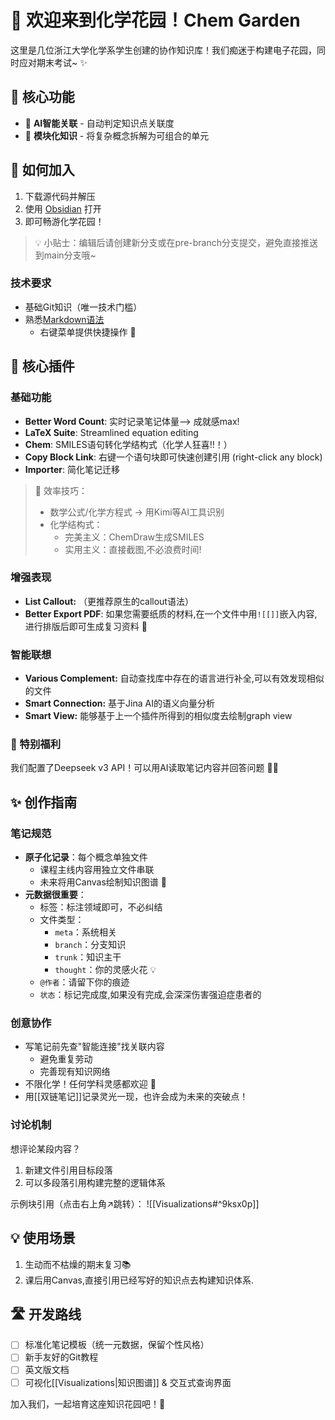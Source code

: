 # 🌿 欢迎来到化学花园！Chem Garden 

这里是几位浙江大学化学系学生创建的协作知识库！我们痴迷于构建电子花园，同时应对期末考试~ ✨

## 🎯 核心功能
- 🤖 **AI智能关联** - 自动判定知识点关联度
- 🧩 **模块化知识** - 将复杂概念拆解为可组合的单元

## 🚀 如何加入
1. 下载源代码并解压
2. 使用 [Obsidian](https://obsidian.md/) 打开
3. 即可畅游化学花园！

> 💡 小贴士：编辑后请创建新分支或在pre-branch分支提交，避免直接推送到main分支哦~

### 技术要求
- 基础Git知识（唯一技术门槛）
- 熟悉[Markdown语法](https://pkmer.cn/Pkmer-Docs/50-%E6%95%99%E7%A8%8B/markdown/%E6%9C%80%E7%AE%80markdown%E6%95%99%E7%A8%8B/)
  - 右键菜单提供快捷操作 🔧

## 🔌 核心插件

### 基础功能

- **Better Word Count**: 实时记录笔记体量--> 成就感max!
- **LaTeX Suite**: Streamlined equation editing
- **Chem**: SMILES语句转化学结构式（化学人狂喜!!！）
- **Copy Block Link**: 右键一个语句块即可快速创建引用 (right-click any block)
- **Importer**: 简化笔记迁移

> 🌟 效率技巧：
> - 数学公式/化学方程式 → 用Kimi等AI工具识别
> - 化学结构式：
>   - 完美主义：ChemDraw生成SMILES
>   - 实用主义：直接截图,不必浪费时间!

### 增强表现
- **List Callout:** （更推荐原生的callout语法）
- **Better Export PDF**: 如果您需要纸质的材料,在一个文件中用`![[]]`嵌入内容,进行排版后即可生成复习资料 📄

### 智能联想
-  **Various Complement:**  自动查找库中存在的语言进行补全,可以有效发现相似的文件 
- **Smart Connection:** 基于Jina AI的语义向量分析
- **Smart View:** 能够基于上一个插件所得到的相似度去绘制graph view

### 🎁 特别福利
我们配置了Deepseek v3 API！可以用AI读取笔记内容并回答问题 🤖💬

## ✨ 创作指南

### 笔记规范
- **原子化记录**：每个概念单独文件
  - 课程主线内容用独立文件串联
  - 未来将用Canvas绘制知识图谱 🎨
- **元数据很重要**：
  - 标签：标注领域即可，不必纠结
  - 文件类型：
    - `meta`：系统相关
    - `branch`：分支知识  
    - `trunk`：知识主干
    - `thought`：你的灵感火花 💡
  - `@作者`：请留下你的痕迹
  - `状态`：标记完成度,如果没有完成,会深深伤害强迫症患者的

### 创意协作
- 写笔记前先查"智能连接"找关联内容
  - 避免重复劳动
  - 完善现有知识网络
- 不限化学！任何学科灵感都欢迎 🌈
- 用[[双链笔记]]记录灵光一现，也许会成为未来的突破点！

### 讨论机制
想评论某段内容？
1. 新建文件引用目标段落
2. 可以多段落引用构建完整的逻辑体系

示例块引用（点击右上角↗跳转）：
![[Visualizations#^9ksx0p]]

## 💡 使用场景
1. 生动而不枯燥的期末复习📚
2. 课后用Canvas,直接引用已经写好的知识点去构建知识体系.

## 🛣️ 开发路线
- [ ] 标准化笔记模板（统一元数据，保留个性风格）
- [ ] 新手友好的Git教程
- [ ] 英文版文档
- [ ] 可视化[[Visualizations|知识图谱]] & 交互式查询界面

加入我们，一起培育这座知识花园吧！🌱